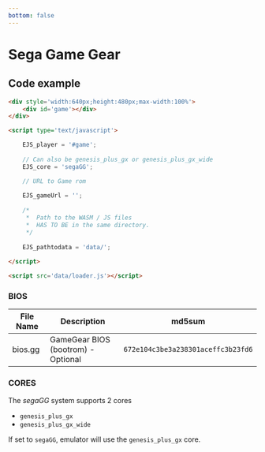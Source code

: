 ```yaml
---
bottom: false
---
```

# Sega Game Gear

## Code example

```html
<div style='width:640px;height:480px;max-width:100%'>
    <div id='game'></div>
</div>

<script type='text/javascript'>

    EJS_player = '#game';
    
    // Can also be genesis_plus_gx or genesis_plus_gx_wide
    EJS_core = 'segaGG';

    // URL to Game rom
     
    EJS_gameUrl = '';
    
    /*
     *  Path to the WASM / JS files
     *  HAS TO BE in the same directory.
     */
    
    EJS_pathtodata = 'data/';
    
</script>

<script src='data/loader.js'></script>
```

### BIOS

|  File Name  |  Description  |    md5sum   |
| ----------- | ------------- | ----------- |
| bios.gg | GameGear BIOS (bootrom) - Optional | `672e104c3be3a238301aceffc3b23fd6`

### CORES

The *segaGG* system supports 2 cores
- `genesis_plus_gx`
- `genesis_plus_gx_wide`

If set to `segaGG`, emulator will use the `genesis_plus_gx` core.
